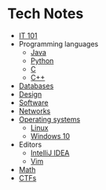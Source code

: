 # Tech Notes

- [IT 101](notes/it101/README.md)
- Programming languages
    - [Java](notes/java/README.md)
    - [Python](notes/python/README.md)
    - [C](notes/c/README.md)
    - [C++](notes/cpp/README.md)
- [Databases](notes/databases/README.md)
- [Design](notes/design/README.md)
- [Software](notes/software/README.md)
- [Networks](notes/networks/README.md)
- [Operating systems](notes/operating-systems/README.md)
    - [Linux](notes/operating-systems/linux/README.md)
    - [Windows 10](notes/operating-systems/win10/README.md)
- Editors
    - [IntelliJ IDEA](notes/editors/intellij-idea.md)
    - [Vim](notes/editors/vim/README.md)
- [Math](notes/math.md)
- [CTFs](notes/ctf/README.md)

